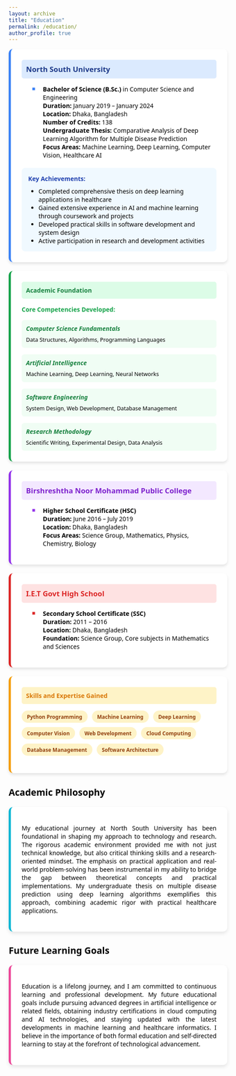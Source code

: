 ```yaml
---
layout: archive
title: "Education"
permalink: /education/
author_profile: true
---
```


<span style="font-family: 'Segoe UI', sans-serif; color: black;">
<div style="display: flex; flex-wrap: wrap; gap: 20px;">
  <div style="background-color: white; border-left: 5px solid #3b82f6; border-radius: 10px; padding: 25px; flex: 1 1 100%; max-width: 100%; box-shadow: 0 4px 6px rgba(0, 0, 0, 0.1);">
    <div style="background-color: #dbeafe; padding: 10px; border-radius: 5px; margin-bottom: 15px;">
      <span style="color: #1e3a8a; font-size: 1.2em; font-weight: bold;">North South University</span>
    </div>
    <ul style="font-family: 'Segoe UI', sans-serif; color: black; margin-top: 15px;">
      <li style="margin-bottom: 12px; list-style-type: none; position: relative; padding-left: 25px;">
        <span style="position: absolute; left: 0; color: #3b82f6; font-size: 0.9em;">■</span>
        <b>Bachelor of Science (B.Sc.)</b> in Computer Science and Engineering <br/>
        <b>Duration:</b> January 2019 – January 2024 <br/>
        <b>Location:</b> Dhaka, Bangladesh <br/>
        <b>Number of Credits:</b> 138 <br/>
        <b>Undergraduate Thesis:</b> Comparative Analysis of Deep Learning Algorithm for Multiple Disease Prediction <br/>
        <b>Focus Areas:</b> Machine Learning, Deep Learning, Computer Vision, Healthcare AI
      </li>
    </ul>
    <div style="margin-top: 20px; padding: 15px; background-color: #f0f9ff; border-radius: 8px;">
      <h4 style="color: #1e40af; margin: 0 0 10px 0;">Key Achievements:</h4>
      <ul style="margin: 0; color: black;">
        <li>Completed comprehensive thesis on deep learning applications in healthcare</li>
        <li>Gained extensive experience in AI and machine learning through coursework and projects</li>
        <li>Developed practical skills in software development and system design</li>
        <li>Active participation in research and development activities</li>
      </ul>
    </div>
  </div>

  <div style="background-color: white; border-left: 5px solid #16a34a; border-radius: 10px; padding: 25px; flex: 1 1 100%; max-width: 100%; box-shadow: 0 4px 6px rgba(0, 0, 0, 0.1);">
    <div style="background-color: #dcfce7; padding: 10px; border-radius: 5px; margin-bottom: 15px;">
      <span style="color: #15803d; font-size: 1em; font-weight: bold;">Academic Foundation</span>
    </div>
    <div style="margin-top: 15px;">
      <h4 style="color: #16a34a; margin: 0 0 15px 0;">Core Competencies Developed:</h4>
      <div style="display: grid; grid-template-columns: repeat(auto-fit, minmax(250px, 1fr)); gap: 15px;">
        <div style="padding: 10px; background-color: #f0fdf4; border-radius: 6px;">
          <h5 style="color: #15803d; margin: 0 0 8px 0;">Computer Science Fundamentals</h5>
          <p style="margin: 0; color: black; font-size: 0.9em;">Data Structures, Algorithms, Programming Languages</p>
        </div>
        <div style="padding: 10px; background-color: #f0fdf4; border-radius: 6px;">
          <h5 style="color: #15803d; margin: 0 0 8px 0;">Artificial Intelligence</h5>
          <p style="margin: 0; color: black; font-size: 0.9em;">Machine Learning, Deep Learning, Neural Networks</p>
        </div>
        <div style="padding: 10px; background-color: #f0fdf4; border-radius: 6px;">
          <h5 style="color: #15803d; margin: 0 0 8px 0;">Software Engineering</h5>
          <p style="margin: 0; color: black; font-size: 0.9em;">System Design, Web Development, Database Management</p>
        </div>
        <div style="padding: 10px; background-color: #f0fdf4; border-radius: 6px;">
          <h5 style="color: #15803d; margin: 0 0 8px 0;">Research Methodology</h5>
          <p style="margin: 0; color: black; font-size: 0.9em;">Scientific Writing, Experimental Design, Data Analysis</p>
        </div>
      </div>
    </div>
  </div>

  <div style="background-color: white; border-left: 5px solid #9333ea; border-radius: 10px; padding: 25px; flex: 1 1 100%; max-width: 100%; box-shadow: 0 4px 6px rgba(0, 0, 0, 0.1);">
    <div style="background-color: #f3e8ff; padding: 10px; border-radius: 5px; margin-bottom: 15px;">
      <span style="color: #7e22ce; font-size: 1.2em; font-weight: bold;">Birshreshtha Noor Mohammad Public College</span>
    </div>
    <ul style="font-family: 'Segoe UI', sans-serif; color: black; margin-top: 15px;">
      <li style="margin-bottom: 12px; list-style-type: none; position: relative; padding-left: 25px;">
        <span style="position: absolute; left: 0; color: #9333ea; font-size: 0.9em;">■</span>
        <b>Higher School Certificate (HSC)</b><br/>
        <b>Duration:</b> June 2016 – July 2019<br/>
        <b>Location:</b> Dhaka, Bangladesh<br/>
        <b>Focus Areas:</b> Science Group, Mathematics, Physics, Chemistry, Biology
      </li>
    </ul>
  </div>

  <div style="background-color: white; border-left: 5px solid #dc2626; border-radius: 10px; padding: 25px; flex: 1 1 100%; max-width: 100%; box-shadow: 0 4px 6px rgba(0, 0, 0, 0.1);">
    <div style="background-color: #fee2e2; padding: 10px; border-radius: 5px; margin-bottom: 15px;">
      <span style="color: #dc2626; font-size: 1.2em; font-weight: bold;">I.E.T Govt High School</span>
    </div>
    <ul style="font-family: 'Segoe UI', sans-serif; color: black; margin-top: 15px;">
      <li style="margin-bottom: 12px; list-style-type: none; position: relative; padding-left: 25px;">
        <span style="position: absolute; left: 0; color: #dc2626; font-size: 0.9em;">■</span>
        <b>Secondary School Certificate (SSC)</b><br/>
        <b>Duration:</b> 2011 – 2016<br/>
        <b>Location:</b> Dhaka, Bangladesh<br/>
        <b>Foundation:</b> Science Group, Core subjects in Mathematics and Sciences
      </li>
    </ul>
  </div>

  <div style="background-color: white; border-left: 5px solid #f59e0b; border-radius: 10px; padding: 25px; flex: 1 1 100%; max-width: 100%; box-shadow: 0 4px 6px rgba(0, 0, 0, 0.1);">
    <div style="background-color: #fef3c7; padding: 10px; border-radius: 5px; margin-bottom: 15px;">
      <span style="color: #d97706; font-size: 1em; font-weight: bold;">Skills and Expertise Gained</span>
    </div>
    <div style="margin-top: 15px;">
      <div style="display: flex; flex-wrap: wrap; gap: 10px; margin-bottom: 15px;">
        <span style="background-color: #fef3c7; color: #92400e; padding: 6px 12px; border-radius: 20px; font-size: 0.85em; font-weight: bold;">Python Programming</span>
        <span style="background-color: #fef3c7; color: #92400e; padding: 6px 12px; border-radius: 20px; font-size: 0.85em; font-weight: bold;">Machine Learning</span>
        <span style="background-color: #fef3c7; color: #92400e; padding: 6px 12px; border-radius: 20px; font-size: 0.85em; font-weight: bold;">Deep Learning</span>
        <span style="background-color: #fef3c7; color: #92400e; padding: 6px 12px; border-radius: 20px; font-size: 0.85em; font-weight: bold;">Computer Vision</span>
        <span style="background-color: #fef3c7; color: #92400e; padding: 6px 12px; border-radius: 20px; font-size: 0.85em; font-weight: bold;">Web Development</span>
        <span style="background-color: #fef3c7; color: #92400e; padding: 6px 12px; border-radius: 20px; font-size: 0.85em; font-weight: bold;">Cloud Computing</span>
        <span style="background-color: #fef3c7; color: #92400e; padding: 6px 12px; border-radius: 20px; font-size: 0.85em; font-weight: bold;">Database Management</span>
        <span style="background-color: #fef3c7; color: #92400e; padding: 6px 12px; border-radius: 20px; font-size: 0.85em; font-weight: bold;">Software Architecture</span>
      </div>
    </div>
  </div>
</div>

## Academic Philosophy

<div style="background-color: white; border-left: 5px solid #06b6d4; border-radius: 10px; padding: 25px; margin-top: 20px; box-shadow: 0 4px 8px rgba(0, 0, 0, 0.1);">
  <p style="text-align: justify; color: black; font-family: 'Segoe UI', serif;">
    My educational journey at North South University has been foundational in shaping my approach to technology and research. The rigorous academic environment provided me with not just technical knowledge, but also critical thinking skills and a research-oriented mindset. The emphasis on practical application and real-world problem-solving has been instrumental in my ability to bridge the gap between theoretical concepts and practical implementations. My undergraduate thesis on multiple disease prediction using deep learning algorithms exemplifies this approach, combining academic rigor with practical healthcare applications.
  </p>
</div>

## Future Learning Goals

<div style="background-color: white; border-left: 5px solid #ec4899; border-radius: 10px; padding: 25px; margin-top: 20px; box-shadow: 0 4px 8px rgba(0, 0, 0, 0.1);">
  <p style="text-align: justify; color: black; font-family: 'Segoe UI', serif;">
    Education is a lifelong journey, and I am committed to continuous learning and professional development. My future educational goals include pursuing advanced degrees in artificial intelligence or related fields, obtaining industry certifications in cloud computing and AI technologies, and staying updated with the latest developments in machine learning and healthcare informatics. I believe in the importance of both formal education and self-directed learning to stay at the forefront of technological advancement.
  </p>
</div>